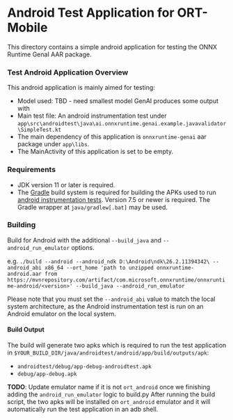 # Android Test Application for ORT-Mobile

This directory contains a simple android application for testing the ONNX Runtime GenaI AAR package.

### Test Android Application Overview

This android application is mainly aimed for testing:

- Model used: TBD - need smallest model GenAI produces some output with
- Main test file: An android instrumentation test under `app\src\androidtest\java\ai.onnxruntime.genai.example.javavalidator\SimpleTest.kt`
- The main dependency of this application is `onnxruntime-genai` aar package under `app\libs`.
- The MainActivity of this application is set to be empty.

### Requirements

- JDK version 11 or later is required.
- The [Gradle](https://gradle.org/) build system is required for building the APKs used to run [android instrumentation tests](https://source.android.com/compatibility/tests/development/instrumentation). Version 7.5 or newer is required.
  The Gradle wrapper at `java/gradlew[.bat]` may be used.

### Building

Build for Android with the additional  `--build_java` and `--android_run_emulator` options.

e.g.
`./build --android --android_ndk D:\Android\ndk\26.2.11394342\ --android_abi x86_64 --ort_home 'path to unzipped onnxruntime-android.aar from https://mvnrepository.com/artifact/com.microsoft.onnxruntime/onnxruntime-android/<version>' --build_java --android_run_emulator`

Please note that you must set the `--android_abi` value to match the local system architecture, as the Android instrumentation test is run on an Android emulator on the local system.

#### Build Output

The build will generate two apks which is required to run the test application in `$YOUR_BUILD_DIR/java/androidtest/android/app/build/outputs/apk`:

* `androidtest/debug/app-debug-androidtest.apk`
* `debug/app-debug.apk`

**TODO**: Update emulator name if it is not `ort_android` once we finishing adding the `android_run_emulator` logic to build.py
After running the build script, the two apks will be installed on `ort_android` emulator and it will automatically run the test application in an adb shell.
